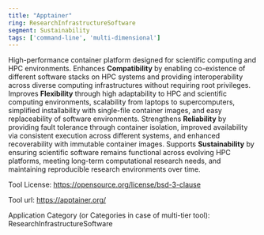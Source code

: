 ```yaml
---
title: "Apptainer"
ring: ResearchInfrastructureSoftware
segment: Sustainability
tags: ['command-line', 'multi-dimensional']
---
```

High-performance container platform designed for scientific computing and HPC environments. Enhances **Compatibility** by enabling co-existence of different software stacks on HPC systems and providing interoperability across diverse computing infrastructures without requiring root privileges. Improves **Flexibility** through high adaptability to HPC and scientific computing environments, scalability from laptops to supercomputers, simplified installability with single-file container images, and easy replaceability of software environments. Strengthens **Reliability** by providing fault tolerance through container isolation, improved availability via consistent execution across different systems, and enhanced recoverability with immutable container images. Supports **Sustainability** by ensuring scientific software remains functional across evolving HPC platforms, meeting long-term computational research needs, and maintaining reproducible research environments over time.

Tool License: https://opensource.org/license/bsd-3-clause

Tool url: https://apptainer.org/

Application Category (or Categories in case of multi-tier tool): ResearchInfrastructureSoftware
